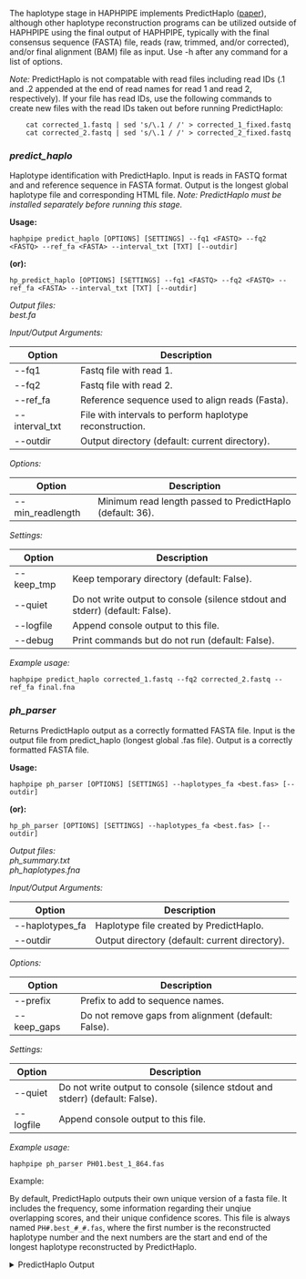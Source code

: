 The haplotype stage in HAPHPIPE implements PredictHaplo ([paper](https://www.ncbi.nlm.nih.gov/pubmed/26355517)), although other haplotype reconstruction programs can be utilized outside of HAPHPIPE using the final output of HAPHPIPE, typically with the final consensus sequence (FASTA) file, reads (raw, trimmed, and/or corrected), and/or final alignment (BAM) file as input.
Use -h after any command for a list of options. 

_Note:_ PredictHaplo is not compatable with read files including read IDs (.1 and .2 appended at the end of read names for read 1 and read 2, respectively). If your file has read IDs, use the following commands to create new files with the read IDs taken out before running PredictHaplo:
```
	cat corrected_1.fastq | sed 's/\.1 / /' > corrected_1_fixed.fastq
	cat corrected_2.fastq | sed 's/\.1 / /' > corrected_2_fixed.fastq
```

### *predict_haplo*
Haplotype identification with PredictHaplo. Input is reads in FASTQ format and and reference sequence in FASTA format. Output is the longest global haplotype file and corresponding HTML file. _Note: PredictHaplo must be installed separately before running this stage._ 

**Usage:**

`haphpipe predict_haplo [OPTIONS] [SETTINGS] --fq1 <FASTQ> --fq2 <FASTQ> --ref_fa <FASTA> --interval_txt [TXT] [--outdir]`

**(or):**

`hp_predict_haplo [OPTIONS] [SETTINGS] --fq1 <FASTQ> --fq2 <FASTQ> --ref_fa <FASTA> --interval_txt [TXT] [--outdir]`

*Output files:* <br> *best.fa*

*Input/Output Arguments:* 

Option         | Description
---------------|-------------
--fq1          | Fastq file with read 1.
--fq2          | Fastq file with read 2.
--ref_fa       | Reference sequence used to align reads (Fasta).
--interval_txt | File with intervals to perform haplotype reconstruction.
--outdir       | Output directory (default: current directory).

*Options:*

Option           | Description
-----------------|-------------
--min_readlength | Minimum read length passed to PredictHaplo (default: 36).

*Settings:*

Option      | Description
------------|-------------
--keep_tmp  | Keep temporary directory (default: False).
--quiet     | Do not write output to console (silence stdout and stderr) (default: False).
--logfile   | Append console output to this file.
--debug     | Print commands but do not run (default: False).


_Example usage:_

```
haphpipe predict_haplo corrected_1.fastq --fq2 corrected_2.fastq --ref_fa final.fna
```

### *ph_parser*
Returns PredictHaplo output as a correctly formatted FASTA file. Input is the output file from predict_haplo (longest global .fas file). Output is a correctly formatted FASTA file.

**Usage:**

`haphpipe ph_parser [OPTIONS] [SETTINGS] --haplotypes_fa <best.fas> [--outdir]`

**(or):**

`hp_ph_parser [OPTIONS] [SETTINGS] --haplotypes_fa <best.fas> [--outdir]`


*Output files:* <br> *ph_summary.txt* <br> *ph_haplotypes.fna*

*Input/Output Arguments:* 

Option          | Description
----------------|-------------
--haplotypes_fa | Haplotype file created by PredictHaplo.
--outdir        | Output directory (default: current directory).

*Options:*

Option      | Description
------------|-------------
--prefix    | Prefix to add to sequence names.
--keep_gaps | Do not remove gaps from alignment (default: False).

*Settings:*

Option    | Description
----------|-------------
--quiet   | Do not write output to console (silence stdout and stderr) (default: False).
--logfile |Append console output to this file.



_Example usage:_
```
haphpipe ph_parser PH01.best_1_864.fas
```

Example:

By default, PredictHaplo outputs their own unique version of a fasta file. It includes the frequency, some information regarding their unqiue overlapping scores, and their unique confidence scores. This file is always named `PH#.best_#_#.fas`, where the first number is the reconstructed haplotype number and the next numbers are the start and end of the longest haplotype reconstructed by PredictHaplo.

<details>
  <summary>PredictHaplo Output</summary>
```
	$ cat PH01.best_1_1208.fas
	>reconstructed_0
	;Freq:0.190638
	;Overlap quality scores (5,10):1,1
	;Confidence scores
	;~~~~~~~~~~~~~~~~~~~~~~~~~~~~~~~~~~~~~~~~n7~~~y~~~~~t~~~i~jjk~~zz
	;~~~~{~~~~~N{~{~Sx~~~~~~z~K~F~~~~~~~y~~~~~~~|~~F~wx|~~{~~|~~s<|]~~~~~~
	;~m~kj|{|v~{|_`~~~z~~~~~~~jy{y~~~~~a~__~~|~~~~~{wXZ~}~~~qm~xV~~~~~~~}~
	;Q~}~y||~~~}}~~~z~~~~~~{}A~}b|~~u~~|}}|~}}z~}bx~~n||~~||{~}~~d}~bz~~~}
	;|~}}~~~}~~~{|}}g{~~~}~r~}}~~~~u~~{kx{~}~}~|~}~}{}~}~}||~~~~[~}~}}~~~~
	;~~}~~~U||U}~|}}~~}}~~~~}u~b|}~w~~~~~{}|wv~}Dxzp{|}~@~~P~}~}~V~~z}~|ry
	;q~}|}~}~~}t~o~}~f}~~}{~~~}~{~~~~~~~}~~}~~|~~~M~~}~}x~}c~}^v~~~yzA~}~}
	;y}~z}~~~~~~~~~{z~~}~~~}~{}~~~~~}~~~~~~~|~~v~~}~~|y~]|{~||~~~~~~~~||~~
	;Y||~~|Q~|~~~|~~~~~|~~~z~~z~{{{y~~~~~~~~~~w{{~wz|~Z|~z|~~}p|~~|}}~~x}}
	;z}~}}|a|}}}}{}|~~}}~}}~}~{~|~}}~}{}|}|}}}~|}}}}{}}}|}}|}|}}}|}}}}~}}}
	;||}}}}{}}~}~}}}}}}}}}}}~}}}}}}}}}}}}}}}}}y}~}}}}}}}}}}~|}}}}|}}}}|}}}
	;}}}}}}}}|}}}}}}}}~}}}}}}|}}}}}}}}|}}}}}|}}}}|~|}}}}{}}}}}}}}}}}}}}}}}
	;}}=}}}{}}}}}}}}}}}}}}}}}}}}}}}}~||}}|~}}}}}{}}}}}|}}|}}}}}}}}}}}}}|}}
	;|}~}}}}|}}}}}}}}|}|~J}}}}}}~}}}}}}}}}}}}}}}}}}}}|}}`~}}}}|}}}}}}}}}}~
	;|}}}}}}}}}}}~}}}|}}}}}}}}}}|}}}}}}}}}}}t}}{}`}}}}}}|}~}~}|~}}}|k}}}}}
	;|}|~}}|}}~}}~}|}}z}}}}}}}}}}}}}}~}}~}}}~~}|}}}~}}}}}}}}~}~}}||~~}~z}}
	;~~}~}||~|~}|{}||~|z~~||}~|~}}|}~~}|}}~}}|}z~~~~{~}{}~y~~~~~{|}}~~|y~~
	;~|~~||~~~~~~~|n~~{~~~~~~~~~~~~~~~
	;EndOfComments
	ACCAAATGAAAGATTGTACTGAGAGACAGGCTAATTTTTTAGGGAATATCTGGCCTTCCCGCAAGGGAAG
	GCCAGGGAACTTTCCTCAGAGCAGGCTAGAGCCAACAGCCCCACCAGAAGAGAGCTTCAGGCTTGGGGAA
	GCAACAACAAAGCCCTCTCAGAAACAGGAGCCAATAGACAAGGAAATGTATCCTTTAACTTCCCTCAGAT
	CACTCTTTGGCAACGACCCCTTGTCACAATAAAGATAGGGGAGCAACTAAAGGAAGCCCTGTTAGATACA
	GGAGCAGATGATACAGTATTAGAAGAAATGAATTTGCCAGGAAGATGGAAACCAAGAATGATAGGGGGAA
	TCGGGGGTTTTATCAAAGTAAGACAGTATGATCAGATAGCCATAGACATCTGTGGCCATAAAGCTATAGG
	TACAGTATTAGTAGGACCTACACCTGTCAACATAATTGGAAGAAATCTGTTGACTCAGCTTGGTTGCACT
	TTAAATTTTCCCATTAGTCCTATTGAAACTGTACCAGTAAAATTGAAGCCAGGAATGGATGGCCCAAAGG
	TTAAACAATGGCCATTGACAGAAGAAAAAATAAAAGCATTAGTAGAAATTTGTACAGAAATGGAAAAAGA
	AGGGAAAATTTCAAAAATTGGGCCTGAAAATCCATACAATACTCCAGTATTTGCCATAAGGAAAAAAGAC
	AGTACTAAATGGAGAAAATTAGTAGATTTCAGAGAACTTAATAAGAGAACTCAGGACTTCTGGGAAGTCC
	AATTAGGAATACCACATCCCTCAGGGTTAAAAAAGAAAAAATCAGTAACAGTACTGGATGCGGGTGATGC
	ATATTTTTCAGTTCCCTTAGATGAAGACTTCAGAAAGTATACTGCATTTACCATACCTAGTGTAAACAAT
	GAGACACTAGGGATTAGGTATCAGTACAATGTGCTTCCACAAGGATGGAAAGGATCACCAGCAATATTCC
	AAGCTAGCATGACAAAAATCTTAGAGCCTTTTAGAAAACAAAATCCAGACATAGTTATCTATCAATACAT
	GGATGATCTGTATGTAGGATCTGACCTAGAAATAGGGCAGCATAGAACAAAAATAGAGGAACTGAGAGAA
	CATCTGTTGAGGTGGGGGTTTTGCACACCAGACAAGAAACATCAGAAGGAACCTCCATTCCTTTGGATGG
	GTTATGAACTCCATCCTT
	>reconstructed_1
	;Freq:0.294104
	;Overlap quality scores (5,10):1,1
	;Confidence scores
	;~~~~~~~~z~~~~~~~~~|~y~~~~u}|~~~~~}}~~~~~~~ya~|~~}}~~~y~~~j~YXH~~s~
	;~~~~z~~|~~b|}^}xZ}}~}z~t~r~{}~}x}}yb}~~~}~}u~~}~gu|}}{~|}}~ozsw}|}}h~
	;|l}v|^][t}zz}vw}}s}}}}~v}|~|~~}}}~~}}}}}~}}}}}}zo\}}}~}vn}iv}}}}}}}}}
	;v}}~|u}}}}}}}}}|}}}}}}|}^}}[}~}r}}}{|}}|t|}}{z}}pz}}{}}}}}}}v~}y|~}}}
	;}}}}~}}~}}}tz}}`}}}~}}q}}}}}~}y}}|r||}}}}~}}~}}{}}}}}}}}}}}y~}}}}t}}}
	;}}}}}}{|}|}}{r}}}}tv~}}}t}m|~}h}}}}}v}}qt}|y|{|u~}}|}~_}~|~~|}~|}~}|e
	;Y}~}}~}}~}v}t}}}j}}~}}}~}}~|}}}}|}}|}}}~}}}}};}}~}}x}}|}}yu}}}wy`}|~~
	;{}}x}}}}}~}}}~{v}}}}}{}~}}~}~}}|}}}}}}}}}}u}}y~~{g}L}}}}}|~}{~|}|}|}}
	;l}}}}{_}}}}~z~}|}~~|~~x|~}~z~~|~}~~~}~~~}y}~~|k}}Pf}w~~~~T}}}F~~}~z}{
	;{~|}|zZ~s~|}r~}}~~|}}}}}~|}}}}n}}}~}}}}~}}}}}}}}}}}|~}}}}}}~~}}~~~~~}
	;N}}}}}|~}}~}}}}{}}}~}}|~~|}|}}}~|}~}}}}}}D}~}}}}}}}}}}}}}}}}|}}z}|}}}
	;}k}}}}}}}}}}}}}}}}}}}|}}}}}|}}}}}|}}}}}|}}}}|~{~}}}G}~}}}}}~}}}}}}}}}
	;}}h}}~|}|}}}}}}}}}}}}}}}}}}}}}}}}{}}|}}}}|~|}}}}}}}M}}}}}}}~}}}}}}}}}
	;}}~|}}}}}~~~}}}~}}|}g}}}}}}}}~|}}}}}}}}}}}}}}}}}|}~t~}|}}}}}}}||~}}}}
	;|}}}}~}}}}}}~}}}gi}}~}}}}}}}}}}}}|}}~}}g}~}}v}}}}}|{}}}}}}~}}~|e}}}}}
	;}}|}}~}~}~}}~}|~}|}~|||}}}}|~}}~}}}}}}}}|}}~}}~}|~}|y~}~}}}}}|}}~~}~}
	;}}~}~}|~}}}~}}}}~}{}}~}}~}}}||~~}||~}x|}{~|}|~~|~}}}|{~}}~}{}}||~}}}~
	;|~}~}}}~|}}~~|,~~~~~~~~~~~~~~m~~~
	;EndOfComments
	ACCAAATGAAAGATTGTACTGAGAGACAGGCTAATTTTTTAGGGAAGATCTGGCCTTCCCGCGGCGGAAG
	GCCAGGGAATTTTCTTCAGAGCAGACCAGAGCCAACAGCCCCACCAGAAGAGAGCTTCAGGTTTGGGGAG
	GAGACAACAACTCCCTCTCAGAAGCAGGAGCCGAAGGACAAGGAAACATATCCTTTAGCTTCCCTCAAAT
	CACTCTTTGGCAACGACCCCTTGTTACAATAAAGATAGGGGGGCAGCTAAAGGAAGCTCTATTAGATACA
	GGAGCAGATGACACAGTATTAGAAGAAATGGATTTGCCAGGAAGATGGAAACCAAAAATGATAGGGGGAA
	TTGGAGGTTTTATCAAAGTAAAACAGTATGATCAGATACCCATAGAAATTTGTGGACATAAAGTGATAGG
	TACAGTATTAGTAGGACCTACACCTGTCAACATAATTGGAAGAAATCTGTTGACTCAGCTTGGTTGCACT
	TTAAATTTTCCCATTAGTCCTATTGAAACTGTACCAGTAAAATTGAAGCCAGGAATGGATGGCCCAAAGG
	TTAAACAATGGCCATTGACAGAAGAAAAAATAAAAGCATTAATAGAAATCTGTGCAGAAATGGAAAAGGA
	AGGGAAAATTTCAAAAATTGGGCCTGAAAATCCATACAATACTCCAGTATTTGCCATAAGAAAAAAAGAC
	AGTACTAAATGGAGAAAATTAGTAGATTTCAAAGAACTTAATAAGAGAACTCAGGACTTCTGGGAAGTCC
	AATTAGGAATACCACATCCCTCAGGGTTAAAAAAGAAAAAGTCAGTAACAGTACTGGATGTGGGTGATGC
	ATATTTTTCAGTTCCCTTAGATGAAGACTTCAGAAAGTACACTGCATTTACCATACCTAGTGTAAACAAT
	GAGACACCAGGGATTAGGTATCAGTACAATGTGCTTCCACAAGGATGGAAAGGATCACCAGCAATATTCC
	AATGTAGCATGACAAAAATCTTAGAACCTTTTAGAAAACAAAATCCAGATATAGTTATCTATCAATACAT
	GGATGATCTGTATGTAGGATCTGACCTAGAAATAGGGCAGCATAGAACAAAAATAGAGGAACTGAGAGAA
	CATCTGTTGAGGTGGGGGTTTTGCACACCAGACAAGAAACATCAGAAGGAACCTCCATTCCTTTGGATGG
	GTTATGAACTCCATCCTT
	>reconstructed_2
	;Freq:0.515259
	;Overlap quality scores (5,10):4,4
	;Confidence scores
	;~~~~~~~w~~zz~~~~z~~w~|wy~|~~{|~~|~~~~~~~~}~{~hD~~~}|~|}}t~~_;~tue}}S}
	;~}~~p}}l}~P}}ZlvL~z}}h~g~A~x}}}s}}{S~}~}}}}l}~|}SOq}}q}w}}~i\pz~w~~z~
	;}7~|vzUu4|smtgm}~W}}~~}r}n`f`}{PZLSI:Vs_V_}}}}_<db}}}}}CQ}YJ}t}}}~}}}
	;T}}~|}}}}}}}~}}k}}}}}}q}L}}]}}}L}}}tt|~}{q}}{M}lAIu}}}s{}}}~y~}st}|}}
	;z}}}}|}}}}}{q|}Z}}}}}}P~}|}|}}E}}cLbi}vu}}|}}|}g}}}}}}|}~}~{}~}|}{}}}
	;}~}|}}}{{|~}pp}~~~{|}}~}[yEx}}\}}}{}N}uoK}}pauSy}}}v~~J}}q}}v~}c}~}\i
	;]|}}~}|}~}r}Y}}}B}}~||~}}}}{}}}|}|~|}~~~~}}~{w}{}~|R|}s|}k{~}}}ra}q}}
	;o}}d}~}}}}}~}}|X~}}~}e}}}}}}}|}y|}}}}~}|~}c~~b~~nL~a}}}}}~}}m}}~{}}}}
	;g}}}}uLm~l}}`~|n}}~}}|d~~y~u}|tz~~~~|}}~~t}}}tx}|Tu~v}}~}^|~~w~|~}m{}
	;u}}}|w;}{}{}r}||}}z|}|~|}z}||}y}}}~}}}|}}~}}}|}y}}}}}}}~}||}}}}}}~}}|
	;v{}|}}{}}}|~|}}|}}}}}}}}}}|}}}}}|}~}}}}}}p}}||}}}}}~}}}{}}}}}}}z}}}}}
	;}|}}~}}}|}}}}}}}}}}}}}}}}}}}}}}|}||}}|}|}}}}|}|}}}}u}}}}}}}}}}}}}}}}}
	;}}g}}}{}}}}}}}}}}}}}}}}}}}}}}}}}}}}}}}}}}}}y}}}}}|}m}}}}}}}}}}}}}}}}}
	;}}}}}}}}}}}}}}}}}}|}i}}}}}}}}}}|}}}}}}}}}}}}}}}}}}}H}}}}}}}}}|}{}}}}}
	;|}}}}}}}}}}}}}}}}}}}}}}}}}}}}}}}}}}}}}}y}}|}H}}}}}}}}}}}}}}}}}}u}}}}}
	;}}}}}}}}}}}}}}}}}z}}}}}}}}}}}}}}}}|}}}|}}}}}}}}}|}}}}}}}}}}}}|}}}}|}}
	;}}}}}}}}}}}}||}|}}|}}}}}}|}}|}}}~}|}|}}}|}{}}}}|}}}}|{|}}}}x||}}}|{}}
	;}}}}}}}~}}~}~|n}~}}}}}~}}~~|~~~y~,
	;EndOfComments
	ACCAAATGAAAGATTGTACTGAGAGACAGGCTAATTTTTTAGGGAAAATCTGGCCTTCCCACAAGGGAAG
	GCCAGGGAATTTTCTTCAGAGCAGACCAGAGCCAACAGCCCCACCAGAAGAGAGCTTCAGGTTTGGGGAA
	GAGACAACAACTCCCTCTCAGAAGCAGGAGCCGATAGACAAGGAAATGTATCCTTTAGCTTCCCTCAAAT
	CACTCTTTGGCAACGACCCCTCGTCACAATAAAGATAGGGGGGCAACTAAAGGAAGCTCTATTAGATACA
	GGAGCAGATGATACAGTATTAGAAGAAATGAATTTGCCAGGAAGATGGAAACCAAAAATGATAGGGGGAA
	TTGGAGGTTTTATCAAAGTAAAACAGTATGATCAGATACCCATAGAAATCTGTGGACATAAAGCTATAGG
	TACAGTATTAGTAGGACCTACACCTGTCAACATAATTGGAAGAAATCTGTTGACTCAGATTGGTTGCACT
	TTAAATTTTCCCATTAGTCCTATTGAAACTGTACCAGTAAAATTAAAGCCAGGAATGGATGGCCCAAAAG
	TTAAACAATGGCCATTGACAGAAGAAAAAATAAAAGCATTAGTAGAAATTTGTACAGAAATGGAAAAGGA
	AGGGAAAATTTCAAAAATTGGGCCTGAAAATCCATACAATACTCCAGTATTTGCCATAAGGAAAAAAGAC
	AGTACTAAATGGAGAAAATTAGTAGATTTCAGAGAACTTAATAAGAGAACTCAAGACTTCCGGGAAGTCC
	AATTAGGAATACCACATCCCTCAGGGTTAAAAAAGAAAAAATCAGTAACAGTACTGGATGTGGGTGATGC
	ATATTTTTCAGTTCCCTTAGATGAAGACTTCAGAAAGTATACTGCATTTACCATACCTAGTGTAAACAAT
	GAGACACCAGGGATTAGGTATCAGTACAATGTGCTTCCACAAGGATGGAAAGGATCACCAGCAATATTCC
	AAGCTAGCATGACAAAAATCTTAGAGCCTTTTAGAAAACAAAATCCAGACATAGTTATCTATCAATACAT
	GGATGATCTGTATGTAGGATCTGACCTAGAAATAGGGCAGCATAGAACAAAAATAGAGGAACTGAGAGAA
	CATCTGTTGAGGTGGGGGTTTTGCACACCAGACAAGAAACATCAGAAGGAACCTCCATTCCTTTGGATGG
	GTTATGAACTCCATCCCC
```
</details>

*ph_parser* takes this output and creates a proper fasta file with each resontructed haplotype and a text file that has the hpalotype diversity estimate.

<details>
  <summary>PH Parser Output</summary>
```
	$ cat ph_summary.txt
	PH_num_hap 3
	PH_hap_diversity 0.611668153059
	PH_seq_len 1208


	$ cat ph_haplotypes.fna
	>reconstructed_0 Freq=0.190638
	ACCAAATGAAAGATTGTACTGAGAGACAGGCTAATTTTTTAGGGAATATCTGGCCTTCCCGCAAGGGAAG
	GCCAGGGAACTTTCCTCAGAGCAGGCTAGAGCCAACAGCCCCACCAGAAGAGAGCTTCAGGCTTGGGGAA
	GCAACAACAAAGCCCTCTCAGAAACAGGAGCCAATAGACAAGGAAATGTATCCTTTAACTTCCCTCAGAT
	CACTCTTTGGCAACGACCCCTTGTCACAATAAAGATAGGGGAGCAACTAAAGGAAGCCCTGTTAGATACA
	GGAGCAGATGATACAGTATTAGAAGAAATGAATTTGCCAGGAAGATGGAAACCAAGAATGATAGGGGGAA
	TCGGGGGTTTTATCAAAGTAAGACAGTATGATCAGATAGCCATAGACATCTGTGGCCATAAAGCTATAGG
	TACAGTATTAGTAGGACCTACACCTGTCAACATAATTGGAAGAAATCTGTTGACTCAGCTTGGTTGCACT
	TTAAATTTTCCCATTAGTCCTATTGAAACTGTACCAGTAAAATTGAAGCCAGGAATGGATGGCCCAAAGG
	TTAAACAATGGCCATTGACAGAAGAAAAAATAAAAGCATTAGTAGAAATTTGTACAGAAATGGAAAAAGA
	AGGGAAAATTTCAAAAATTGGGCCTGAAAATCCATACAATACTCCAGTATTTGCCATAAGGAAAAAAGAC
	AGTACTAAATGGAGAAAATTAGTAGATTTCAGAGAACTTAATAAGAGAACTCAGGACTTCTGGGAAGTCC
	AATTAGGAATACCACATCCCTCAGGGTTAAAAAAGAAAAAATCAGTAACAGTACTGGATGCGGGTGATGC
	ATATTTTTCAGTTCCCTTAGATGAAGACTTCAGAAAGTATACTGCATTTACCATACCTAGTGTAAACAAT
	GAGACACTAGGGATTAGGTATCAGTACAATGTGCTTCCACAAGGATGGAAAGGATCACCAGCAATATTCC
	AAGCTAGCATGACAAAAATCTTAGAGCCTTTTAGAAAACAAAATCCAGACATAGTTATCTATCAATACAT
	GGATGATCTGTATGTAGGATCTGACCTAGAAATAGGGCAGCATAGAACAAAAATAGAGGAACTGAGAGAA
	CATCTGTTGAGGTGGGGGTTTTGCACACCAGACAAGAAACATCAGAAGGAACCTCCATTCCTTTGGATGG
	GTTATGAACTCCATCCTT
	>reconstructed_1 Freq=0.294104
	ACCAAATGAAAGATTGTACTGAGAGACAGGCTAATTTTTTAGGGAAGATCTGGCCTTCCCGCGGCGGAAG
	GCCAGGGAATTTTCTTCAGAGCAGACCAGAGCCAACAGCCCCACCAGAAGAGAGCTTCAGGTTTGGGGAG
	GAGACAACAACTCCCTCTCAGAAGCAGGAGCCGAAGGACAAGGAAACATATCCTTTAGCTTCCCTCAAAT
	CACTCTTTGGCAACGACCCCTTGTTACAATAAAGATAGGGGGGCAGCTAAAGGAAGCTCTATTAGATACA
	GGAGCAGATGACACAGTATTAGAAGAAATGGATTTGCCAGGAAGATGGAAACCAAAAATGATAGGGGGAA
	TTGGAGGTTTTATCAAAGTAAAACAGTATGATCAGATACCCATAGAAATTTGTGGACATAAAGTGATAGG
	TACAGTATTAGTAGGACCTACACCTGTCAACATAATTGGAAGAAATCTGTTGACTCAGCTTGGTTGCACT
	TTAAATTTTCCCATTAGTCCTATTGAAACTGTACCAGTAAAATTGAAGCCAGGAATGGATGGCCCAAAGG
	TTAAACAATGGCCATTGACAGAAGAAAAAATAAAAGCATTAATAGAAATCTGTGCAGAAATGGAAAAGGA
	AGGGAAAATTTCAAAAATTGGGCCTGAAAATCCATACAATACTCCAGTATTTGCCATAAGAAAAAAAGAC
	AGTACTAAATGGAGAAAATTAGTAGATTTCAAAGAACTTAATAAGAGAACTCAGGACTTCTGGGAAGTCC
	AATTAGGAATACCACATCCCTCAGGGTTAAAAAAGAAAAAGTCAGTAACAGTACTGGATGTGGGTGATGC
	ATATTTTTCAGTTCCCTTAGATGAAGACTTCAGAAAGTACACTGCATTTACCATACCTAGTGTAAACAAT
	GAGACACCAGGGATTAGGTATCAGTACAATGTGCTTCCACAAGGATGGAAAGGATCACCAGCAATATTCC
	AATGTAGCATGACAAAAATCTTAGAACCTTTTAGAAAACAAAATCCAGATATAGTTATCTATCAATACAT
	GGATGATCTGTATGTAGGATCTGACCTAGAAATAGGGCAGCATAGAACAAAAATAGAGGAACTGAGAGAA
	CATCTGTTGAGGTGGGGGTTTTGCACACCAGACAAGAAACATCAGAAGGAACCTCCATTCCTTTGGATGG
	GTTATGAACTCCATCCTT
	>reconstructed_2 Freq=0.515259
	ACCAAATGAAAGATTGTACTGAGAGACAGGCTAATTTTTTAGGGAAAATCTGGCCTTCCCACAAGGGAAG
	GCCAGGGAATTTTCTTCAGAGCAGACCAGAGCCAACAGCCCCACCAGAAGAGAGCTTCAGGTTTGGGGAA
	GAGACAACAACTCCCTCTCAGAAGCAGGAGCCGATAGACAAGGAAATGTATCCTTTAGCTTCCCTCAAAT
	CACTCTTTGGCAACGACCCCTCGTCACAATAAAGATAGGGGGGCAACTAAAGGAAGCTCTATTAGATACA
	GGAGCAGATGATACAGTATTAGAAGAAATGAATTTGCCAGGAAGATGGAAACCAAAAATGATAGGGGGAA
	TTGGAGGTTTTATCAAAGTAAAACAGTATGATCAGATACCCATAGAAATCTGTGGACATAAAGCTATAGG
	TACAGTATTAGTAGGACCTACACCTGTCAACATAATTGGAAGAAATCTGTTGACTCAGATTGGTTGCACT
	TTAAATTTTCCCATTAGTCCTATTGAAACTGTACCAGTAAAATTAAAGCCAGGAATGGATGGCCCAAAAG
	TTAAACAATGGCCATTGACAGAAGAAAAAATAAAAGCATTAGTAGAAATTTGTACAGAAATGGAAAAGGA
	AGGGAAAATTTCAAAAATTGGGCCTGAAAATCCATACAATACTCCAGTATTTGCCATAAGGAAAAAAGAC
	AGTACTAAATGGAGAAAATTAGTAGATTTCAGAGAACTTAATAAGAGAACTCAAGACTTCCGGGAAGTCC
	AATTAGGAATACCACATCCCTCAGGGTTAAAAAAGAAAAAATCAGTAACAGTACTGGATGTGGGTGATGC
	ATATTTTTCAGTTCCCTTAGATGAAGACTTCAGAAAGTATACTGCATTTACCATACCTAGTGTAAACAAT
	GAGACACCAGGGATTAGGTATCAGTACAATGTGCTTCCACAAGGATGGAAAGGATCACCAGCAATATTCC
	AAGCTAGCATGACAAAAATCTTAGAGCCTTTTAGAAAACAAAATCCAGACATAGTTATCTATCAATACAT
	GGATGATCTGTATGTAGGATCTGACCTAGAAATAGGGCAGCATAGAACAAAAATAGAGGAACTGAGAGAA
	CATCTGTTGAGGTGGGGGTTTTGCACACCAGACAAGAAACATCAGAAGGAACCTCCATTCCTTTGGATGG
	GTTATGAACTCCATCCCC
```
</details>

			
### *cliquesnv*
A reference-based reconstruction of viral variants from NGS data([documentation](https://github.com/vtsyvina/CliqueSNV)). Input is read files in Fastq format and reference Fasta file. 
Input reads are aligned and outputted to SAM format using BWA and SAMtools prior to running CliqueSNV. Output is inferred viral variants with respective frequencies and diversity. Please see the CliqueSNV  documentation for a full description of CliqueSNV  options. 

**Usage:**

`haphpipe cliquesnv [CliqueSNV OPTIONS] [HAPHPIPE OPTIONS] --fq1 <FASTQ> --fq2 <FASTQ> (or) --fqU <FASTQ> [--outdir]`

*Output files:*

File   | Description |
---------|-------------|
cs[NUM]_[REGION].fasta | Reconstructed haplotypes in FASTA format. |
cs[NUM]_[REGION].txt | CliqueSNV output summary file. |
cs[NUM]_[REGION]_summary.txt | HAPHPIPE-generated output summary file with sequence length and diversity. |

*Input/Output Arguments:* 

Option   | CliqueSNV Equivalent |Description |
---------|------------------|----           |
  --fq1 SEQS         | NA                   |  Input reads in FASTQ format (read 1)|
  --fq2 SEQS         | NA                   |  Input reads in FASTQ format (read 2)|
  --fqU SEQS         | NA                   |  Input reads in FASTQ format (unpaired reads)|
  --ref_fa REF_FA    | NA                   |  Reference FASTA |
  --outdir OUTDIR    | --prefix             |  Output directory (default: .)|

*CliqueSNV Options:*

Option   | CliqueSNV Equivalent |Description |
---------|------------------|----        |
 --jardir JARDIR           | -jar      | Path to clique-snv.jar |
 --O22min O22MIN           | -t        | Minimum threshold for O22 value |
 --O22minfreq --O22MINFREQ | -tf       | Minimum threshold for O22 frequency relative to read coverage |
 --printlog                | -log      | Print log data to console |
 --merging MERGING         | -cm       | Cliques merging algorithm: accurate or fast |
 --outputstart OUTPUTSTART | -os       | Output start position |
 --outputend OUTPUTEND     | -oe       | Output end position |
 --fasta_format FASTA_FORMAT | -fdf      | Fasta defline format: short or extended, add number at end to adjust precision of frequency |

*Options:*

Option   | Description |
---------|-------------|
 --keep_tmp         | Keep temporary directory  |
 --quiet            | Do not write output to console (silence stdout and  stderr) (default: False)|
 --logfile LOGFILE  | Name for log file (output)|
 --debug            | Print commands but do not run (default: False)|
 --ncpu NCPU        | Number of CPU to use (default: 1)|

_Example usage:_


```
haphpipe cliquesnv --fq1 corrected_1.fastq --fq2 corrected_2.fastq --ref_fa final.fna
```
		
